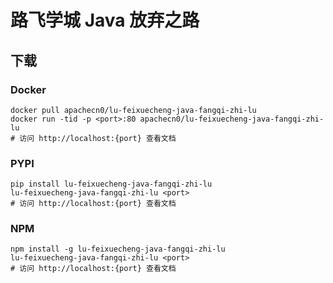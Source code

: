 # 路飞学城 Java 放弃之路

## 下载

### Docker

```
docker pull apachecn0/lu-feixuecheng-java-fangqi-zhi-lu
docker run -tid -p <port>:80 apachecn0/lu-feixuecheng-java-fangqi-zhi-lu
# 访问 http://localhost:{port} 查看文档
```

### PYPI

```
pip install lu-feixuecheng-java-fangqi-zhi-lu
lu-feixuecheng-java-fangqi-zhi-lu <port>
# 访问 http://localhost:{port} 查看文档
```

### NPM

```
npm install -g lu-feixuecheng-java-fangqi-zhi-lu
lu-feixuecheng-java-fangqi-zhi-lu <port>
# 访问 http://localhost:{port} 查看文档
```